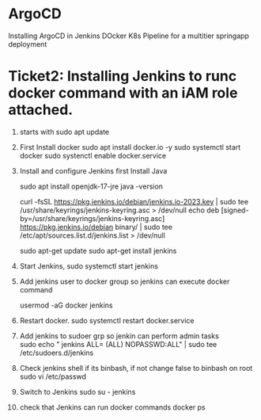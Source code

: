 # ArgoCD
Installing ArgoCD in Jenkins DOcker K8s Pipeline for a multitier springapp deployment

Ticket2: Installing Jenkins to runc docker command with an iAM role attached.
==============================================================================
1. starts with sudo apt update
2. First Install docker
	sudo apt install docker.io -y
	sudo systemctl start docker
	sudo systenctl enable docker.service

3. Install and configure Jenkins
	first Install Java
	
	sudo apt install openjdk-17-jre
	java -version

	curl -fsSL https://pkg.jenkins.io/debian/jenkins.io-2023.key | sudo tee \
  /usr/share/keyrings/jenkins-keyring.asc > /dev/null
 echo deb [signed-by=/usr/share/keyrings/jenkins-keyring.asc] \
  https://pkg.jenkins.io/debian binary/ | sudo tee \
  /etc/apt/sources.list.d/jenkins.list > /dev/null

	sudo apt-get update
	sudo apt-get install jenkins

4. Start Jenkins, 
	sudo systemctl start jenkins

5. Add jenkins user to docker group so jenkins can execute docker command

	usermod -aG docker jenkins 
6. Restart docker.
	sudo systemctl restart docker.service

7. Add jenkins to sudoer grp so jenkin can perform admin tasks	
		sudo echo " jenkins ALL= (ALL) NOPASSWD:ALL" | sudo tee /etc/sudoers.d/jenkins 

4.  Check jenkins shell if its binbash, if not change false to binbash on root
		sudo vi /etc/passwd

9. Switch to Jenkins
	sudo su - jenkins


5. check that Jenkins can run docker commands
	 docker ps
